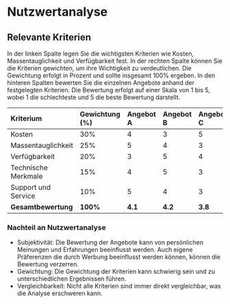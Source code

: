 # Nutzwertanalyse

## Relevante Kriterien

In der linken Spalte legen Sie die wichtigsten Kriterien wie Kosten, Massentauglichkeit und Verfügbarkeit fest. In der rechten Spalte können Sie die Kriterien gewichten, um ihre Wichtigkeit zu verdeutlichen. Die Gewichtung erfolgt in Prozent und sollte insgesamt 100% ergeben. In den hinteren Spalten bewerten Sie die einzelnen Angebote anhand der festgelegten Kriterien. Die Bewertung erfolgt auf einer Skala von 1 bis 5, wobei 1 die schlechteste und 5 die beste Bewertung darstellt.

| Kriterium           | Gewichtung (%) | Angebot A | Angebot B | Angebot C |
| :------------------ | :------------- | :-------- | :-------- | :-------- |
| Kosten              | 30%            | 4         | 3         | 5         |
| Massentauglichkeit  | 25%            | 5         | 4         | 3         |
| Verfügbarkeit       | 20%            | 3         | 5         | 4         |
| Technische Merkmale | 15%            | 4         | 5         | 3         |
| Support und Service | 10%            | 5         | 4         | 3         |
| **Gesamtbewertung** | **100%**       | **4.1**   | **4.2**   | **3.8**   |

### Nachteil an Nutzwertanalyse

-   Subjektivität: Die Bewertung der Angebote kann von persönlichen Meinungen und Erfahrungen beeinflusst werden. Auch eigene Präferenzen die durch Werbung beeinflusst werden können, können die Bewertung verzerren.
-   Gewichtung: Die Gewichtung der Kriterien kann schwierig sein und zu unterschiedlichen Ergebnissen führen.
-   Vergleichbarkeit: Nicht alle Kriterien sind immer direkt vergleichbar, was die Analyse erschweren kann.
